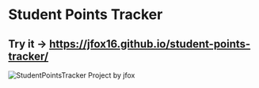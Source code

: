 # Student Points Tracker
## Try it -> https://jfox16.github.io/student-points-tracker/
![StudentPointsTracker](https://github.com/user-attachments/assets/9cea7a15-67eb-4f3b-8431-37fb2ba400d4)
Project by jfox
